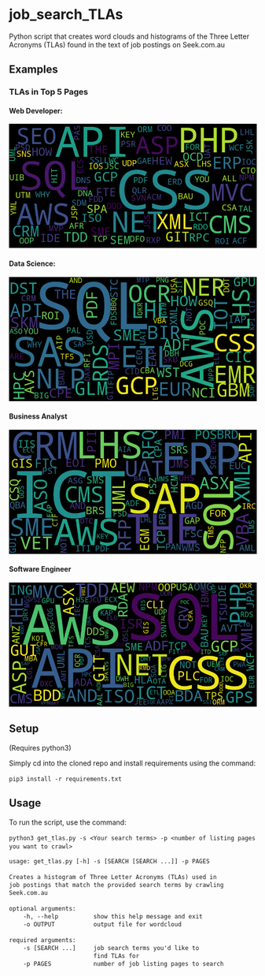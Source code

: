 # job_search_TLAs
Python script that creates word clouds and histograms of the Three Letter Acronyms (TLAs) found in the text of job postings on Seek.com.au

## Examples
### TLAs in Top 5 Pages
#### Web Developer:
![Web Developer TLAs](https://raw.githubusercontent.com/Fortyonehertz/job_search_TLAs/master/examples/web_developer_5_pages.png "Web Developer TLAs")

#### Data Science:
![Data Science TLAs](https://raw.githubusercontent.com/Fortyonehertz/job_search_TLAs/master/examples/data_science_5_pages.png "Data Science TLAs")

#### Business Analyst
![Business Analyst TLAs](https://raw.githubusercontent.com/Fortyonehertz/job_search_TLAs/master/examples/business_analyst_5_pages.png "Business Analyst TLAs")

#### Software Engineer
![Software Engineer TLAs](https://raw.githubusercontent.com/Fortyonehertz/job_search_TLAs/master/examples/software_engineer_5_pages.png "Software Engineer TLAs")

## Setup
(Requires python3) 

Simply cd into the cloned repo and install requirements using the command:

```pip3 install -r requirements.txt```

## Usage
To run the script, use the command:

```python3 get_tlas.py -s <Your search terms> -p <number of listing pages you want to crawl>```


```
usage: get_tlas.py [-h] -s [SEARCH [SEARCH ...]] -p PAGES

Creates a histogram of Three Letter Acronyms (TLAs) used in
job postings that match the provided search terms by crawling
Seek.com.au
                                                            
optional arguments:
    -h, --help          show this help message and exit
    -o OUTPUT           output file for wordcloud

required arguments:
    -s [SEARCH ...]     job search terms you'd like to 
                        find TLAs for
    -p PAGES            number of job listing pages to search
    
```
